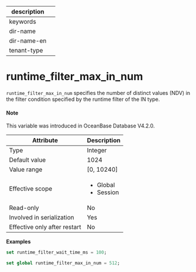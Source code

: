 | description ||
|---|---|
| keywords ||
| dir-name ||
| dir-name-en ||
| tenant-type ||

# runtime_filter_max_in_num

`runtime_filter_max_in_num` specifies the number of distinct values (NDV) in the filter condition specified by the runtime filter of the IN type. 

<main id="notice" type='explain'>

  <h4>Note</h4>

  <p>This variable was introduced in OceanBase Database V4.2.0. </p>

</main>

| Attribute | Description |
| --- | --- |
| Type | Integer |
| Default value | 1024 |
| Value range | [0, 10240] |
| Effective scope | <ul><li>Global  </li><li>Session </li></ul> |
| Read-only | No |
| Involved in serialization | Yes |
| Effective only after restart | No |

**Examples**

```sql
set runtime_filter_wait_time_ms = 100;
```

```sql
set global runtime_filter_max_in_num = 512;
```
